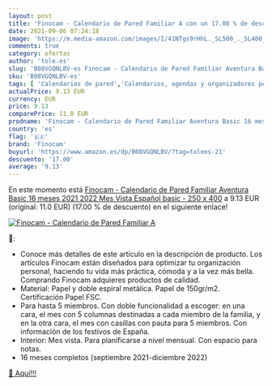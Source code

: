 ```yaml
---
layout: post
title: 'Finocam - Calendario de Pared Familiar A con un 17.00 % de descuento'
date: 2021-09-06 07:24:18
image: 'https://m.media-amazon.com/images/I/41NTgs9rHhL._SL500_._SL400_.jpg'
comments: true
category: ofertas
author: 'tole.es'
slug: 'B08VGQNLBV-es Finocam - Calendario de Pared Familiar Aventura Basic 16...'
sku: 'B08VGQNLBV-es'
tags: [ 'Calendarios de pared','Calendarios, agendas y organizadores personales','Oficina y papelería','finocam', ]
actualPrice: 9.13 EUR
currency: EUR
price: 9.13
comparePrice: 11.0 EUR
prodname: 'Finocam - Calendario de Pared Familiar Aventura Basic 16 meses 2021 2022 Mes Vista Español  basic - 250 x 400'
country: 'es'
flag: '🇪🇸'
brand: 'Finocam'
buyurl: 'https://www.amazon.es/dp/B08VGQNLBV/?tag=tolees-21'
descuento: '17.00'
average: '9.13'
---
```


En este momento está [Finocam - Calendario de Pared Familiar Aventura Basic 16 meses 2021 2022 Mes Vista Español  basic - 250 x 400](https://www.amazon.es/dp/B08VGQNLBV/?tag=tolees-21) a 9.13 EUR (original: 11.0 EUR) (17.00 %  de descuento) en el siguiente enlace!

[![Finocam - Calendario de Pared Familiar A](https://m.media-amazon.com/images/I/41NTgs9rHhL._SL500_._SL400_.jpg)](https://www.amazon.es/dp/B08VGQNLBV/?tag=tolees-21)

🔎:

- Conoce más detalles de este artículo en la descripción de producto. Los artículos Finocam están diseñados para optimizar tu organización personal, haciendo tu vida más práctica, cómoda y a la vez más bella. Comprando Finocam adquieres productos de calidad.
- Material: Papel y doble espiral metálica. Papel de 150gr/m2. Certificación Papel FSC.
- Para hasta 5 miembros. Con doble funcionalidad a escoger: en una cara, el mes con 5 columnas destinadas a cada miembro de la familia, y en la otra cara, el mes con casillas con pauta para 5 miembros. Con información de los festivos de España.
- Interior: Mes vista. Para planificarse a nivel mensual. Con espacio para notas.
- 16 meses completos (septiembre 2021-diciembre 2022)

[🛒 Aquí!!!](https://www.amazon.es/dp/B08VGQNLBV/?tag=tolees-21)
